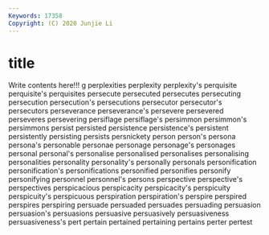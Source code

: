 ```yaml
---
Keywords: 17358
Copyright: (C) 2020 Junjie Li
---
```


# title

Write contents here!!!
g 
perplexities 
perplexity 
perplexity's 
perquisite 
perquisite's 
perquisites 
persecute 
persecuted 
persecutes
persecuting 
persecution 
persecution's 
persecutions 
persecutor 
persecutor's 
persecutors 
perseverance 
perseverance's 
persevere
persevered 
perseveres 
persevering 
persiflage 
persiflage's 
persimmon 
persimmon's 
persimmons 
persist 
persisted
persistence 
persistence's 
persistent 
persistently 
persisting 
persists 
persnickety 
person 
person's 
persona
persona's 
personable 
personae 
personage 
personage's 
personages 
personal 
personal's 
personalise 
personalised
personalises 
personalising 
personalities 
personality 
personality's 
personally 
personals 
personification 
personification's 
personifications
personified 
personifies 
personify 
personifying 
personnel 
personnel's 
persons 
perspective 
perspective's 
perspectives
perspicacious 
perspicacity 
perspicacity's 
perspicuity 
perspicuity's 
perspicuous 
perspiration 
perspiration's 
perspire 
perspired
perspires 
perspiring 
persuade 
persuaded 
persuades 
persuading 
persuasion 
persuasion's 
persuasions 
persuasive
persuasively 
persuasiveness 
persuasiveness's 
pert 
pertain 
pertained 
pertaining 
pertains 
perter 
pertest
